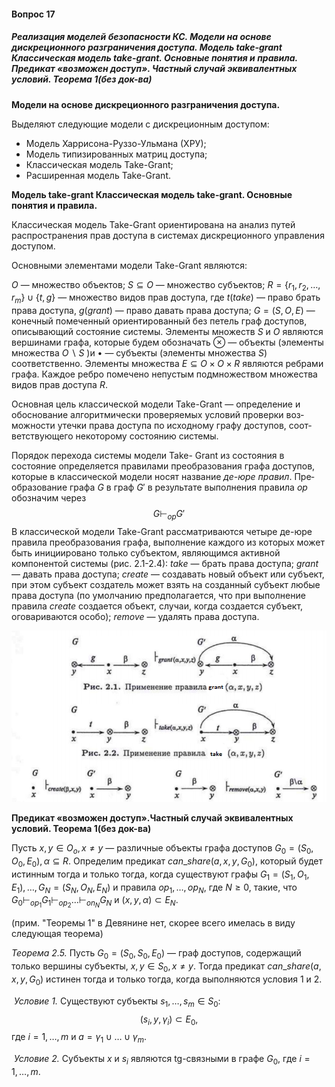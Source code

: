 #### Вопрос 17

##### Реализация моделей безопасности КС. Модели на основе дискреционного разграничения доступа. Модель take-grant Классическая модель take-grant. Основные понятия и правила. Предикат «возможен доступ». Частный случай эквивалентных условий. Теорема 1(без док-ва)

**Модели на основе дискреционного разграничения доступа.**

Выделяют следующие модели с дискреционным доступом:

* Модель Харрисона-Руззо-Ульмана (ХРУ);
* Модель типизированных матриц доступа;
* Классическая модель Take-Grant;
* Расширенная модель Take-Grant.

**Модель take-grant Классическая модель take-grant. Основные понятия и правила.**

Классическая модель Take-Grant ориентирована на анализ путей распространения прав доступа в системах дискреционного управле­ния доступом.

Основными элементами модели  Take-Grant являются: 

$O$ — множество объектов;
$S\subseteq O$ — множество субъектов;
$R = \{r_1,r_2,\dots,r_m\} \cup \{t,g\}$ — множество видов прав доступа, 
где $t(take)$ — право брать права доступа, $g(grant)$ — право давать 
права доступа;
$G = (S, O,E)$ — конечный помеченный ориентированный без пе­тель граф доступов, описывающий  состояние системы. Элементы множеств $S$ и $O$ являются вершинами графа, которые будем обо­значать $\otimes$ — объекты (элементы множества $O \backslash S$ )и $\bullet$ — субъек­ты (элементы множества $S$) соответственно. Элементы множества  $E\subseteq O\times O\times R$ являются ребрами графа. Каждое ребро помечено непустым подмножеством множества видов прав доступа $R$.

Основная цель классической модели Take-Grant — определение и обоснование алгоритмически проверяемых условий проверки воз­можности утечки права доступа по исходному графу доступов, соот­ветствующего некоторому состоянию системы.

Порядок перехода системы модели Take- Grant из состояния в состояние определяется правилами преобразования графа доступов, которые в классической модели носят название *де-юре правил*. Пре­образование графа $G$ в граф $G'$ в результате выполнения правила $op$ обозначим через
$$
G\vdash_{op}G'
$$
В классической модели Take-Grant рассматриваются четыре де-юре правила преобразования графа, выполнение каждого из которых может быть инициировано только субъектом, являющимся активной компонентой системы (рис. 2.1-2.4):
*take* — брать права доступа; 
*grant* — давать права доступа;
*create* — создавать новый объект или субъект, при этом субъ­ект создатель может взять на созданный субъект любые права доступа (по умолчанию предполагается, что при выполнение правила *create* создается объект, случаи, когда создается субъект, оговари­ваются особо);
*remove* — удалять права доступа.

![image-20220606154405519](Answer_17/pic.png)

**Предикат «возможен доступ».Частный случай эквивалентных условий. Теорема 1(без док-ва)**

Пусть $x,y\in O_o, x\neq y$ — различные объ­екты графа доступов $G_0 = (S_0,O_0, E_0),\alpha\subseteq R$. Определим предикат $can\_share(a, х,у, G_0)$, который будет истинным тогда и только тогда, когда существуют графы $G_1 = (S_1, O_1, Е_1),\dots,G_N = (S_N,O_N,E_N)$ и правила $op_1,\dots, op_N$, где $N\geq0$, такие, что $G_0\vdash_{op_1} G_1\vdash_{op_2} \dots\vdash_{on_N} G_N$ и $(x, у,\alpha)\subset E_N$.

(прим. "Теоремы 1" в Девянине нет, скорее всего имелась в виду следующая теорема)

*Теорема 2.5.* Пусть $G_0 = (S_0, S_0, E_0)$ — граф доступов, содер­жащий только вершины субъекты, $x,y\in S_0, x\neq y$. Тогда предикат $can\_share(a,x,y,G_0)$ истинен тогда и только тогда, когда выполня­ются условия 1 и 2.

​	*Условие 1.*   Существуют субъекты $s_1,\dots,s_m\in S_0:$
$$
(s_і,y,\gamma_i)\subset E_0,
$$
где $i = 1,\dots,m$ и  $а =\gamma_1 \cup\dots\cup\gamma_m.$

​	*Условие 2.*   Субъекты $x$ и $s_i$  являются tg-связными в графе $G_0$, где  $i =  1,\dots,m$.
